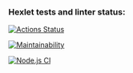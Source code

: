 ### Hexlet tests and linter status:
[![Actions Status](https://github.com/Godiluck/frontend-project-lvl1/workflows/hexlet-check/badge.svg?branch=)](https://github.com/Godiluck/frontend-project-lvl1/actions?query=branch:)

[![Maintainability](https://api.codeclimate.com/v1/badges/a99a88d28ad37a79dbf6/maintainability)](https://codeclimate.com/github/codeclimate/codeclimate/maintainability)

[![Node.js CI](https://github.com/Godiluck/frontend-project-lvl1/actions/workflows/node.js.yml/badge.svg)](https://github.com/Godiluck/frontend-project-lvl1/actions/workflows/node.js.yml)
